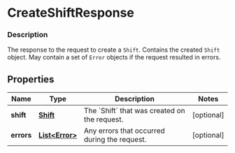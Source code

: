 
# CreateShiftResponse

### Description

The response to the request to create a `Shift`. Contains the created `Shift` object. May contain a set of `Error` objects if the request resulted in errors.

## Properties
Name | Type | Description | Notes
------------ | ------------- | ------------- | -------------
**shift** | [**Shift**](Shift.md) | The &#x60;Shift&#x60; that was created on the request. |  [optional]
**errors** | [**List&lt;Error&gt;**](Error.md) | Any errors that occurred during the request. |  [optional]



